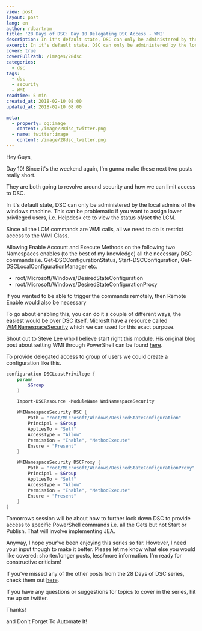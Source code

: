```yaml
---
view: post
layout: post
lang: en
author: rdbartram
title: '28 Days of DSC: Day 10 Delegating DSC Access - WMI'
description: In it's default state, DSC can only be administered by the local admins of the windows machine. This can be problematic if you want to assign lower privileged users.
excerpt: In it's default state, DSC can only be administered by the local admins of the windows machine. This can be problematic if you want to assign lower privileged users.
cover: true
coverFullPath: /images/28dsc
categories:
  - dsc
tags:
  - dsc
  - security
  - WMI
readtime: 5 min
created_at: 2018-02-10 08:00
updated_at: 2018-02-10 08:00

meta:
  - property: og:image
    content: /image/28dsc_twitter.png
  - name: twitter:image
    content: /image/28dsc_twitter.png
---
```


Hey Guys,

Day 10! Since it's the weekend again, I'm gunna make these next two posts really short.

They are both going to revolve around security and how we can limit access to DSC.

In it's default state, DSC can only be administered by the local admins of the windows machine. This can be problematic if you want to assign lower privileged users, i.e. Helpdesk etc to view the status of/set the LCM.

Since all the LCM commands are WMI calls, all we need to do is restrict access to the WMI Class.

Allowing Enable Account and Execute Methods on the following two Namespaces enables (to the best of my knowledge) all the necessary DSC commands i.e. Get-DSCConfigurationStatus, Start-DSCConfiguration, Get-DSCLocalConfigurationManager etc.

- root/Microsoft/Windows/DesiredStateConfiguration
- root/Microsoft/Windows/DesiredStateConfigurationProxy

If you wanted to be able to trigger the commands remotely, then Remote Enable would also be necessary

To go about enabling this, you can do it a couple of different ways, the easiest would be over DSC itself. Microsft have a resource called [WMINamespaceSecurity](https://github.com/PowerShell/WmiNamespaceSecurity) which we can used for this exact purpose.

Shout out to Steve Lee who I believe start right this module. His original blog post about setting WMI through PowerShell can be found [here](https://blogs.msdn.microsoft.com/wmi/2009/07/20/scripting-wmi-namespace-security-part-1-of-3/).

To provide delegated access to group of users we could create a configuration like this.

```powershell
configuration DSCLeastPrivilege {
    param(
        $Group
    )

    Import-DSCResource -ModuleName WmiNamespaceSecurity

    WMINamespaceSecurity DSC {
        Path = "root/Microsoft/Windows/DesiredStateConfiguration"
        Principal = $Group
        AppliesTo = "Self"
        AccessType = "Allow"
        Permission = "Enable", "MethodExecute"
        Ensure = "Present"
    }

    WMINamespaceSecurity DSCProxy {
        Path = "root/Microsoft/Windows/DesiredStateConfigurationProxy"
        Principal = $Group
        AppliesTo = "Self"
        AccessType = "Allow"
        Permission = "Enable", "MethodExecute"
        Ensure = "Present"
    }
}
```

Tomorrows session will be about how to further lock down DSC to provide access to specific PowerShell commands i.e. all the Gets but not Start or Publish. That will involve implementing JEA.

Anyway, I hope your've been enjoying this series so far. However, I need your input though to make it better. Please let me know what else you would like covered: shorter/longer posts, less/more information. I'm ready for constructive criticism!

If you've missed any of the other posts from the 28 Days of DSC series, check them out [here](/posts/?tag=dsc).

If you have any questions or suggestions for topics to cover in the series, hit me up on twitter.

Thanks!

and Don't Forget To Automate It!
